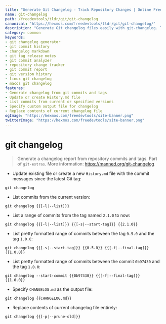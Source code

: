 ```yaml
---
title: "Generate Git Changelog - Track Repository Changes | Online Free DevTools by Hexmos"
name: git-changelog
path: /freedevtools/tldr/git/git-changelog
canonical: "https://hexmos.com/freedevtools/tldr/git/git-changelog/"
description: "Generate Git changelog files easily with git-changelog. Track repository commits and tags for release notes creation. Free online tool, no registration required."
category: common
keywords:
- git changelog generator
- git commit history
- changelog markdown
- git tag release notes
- git commit analyzer
- repository change tracker
- git commit report
- git version history
- linux git changelog
- macos git changelog
features:
- Generate changelog from git commits and tags
- Update or create History.md file
- List commits from current or specified versions
- Specify custom output file for changelog
- Replace contents of current changelog file
ogImage: "https://hexmos.com/freedevtools/site-banner.png"
twitterImage: "https://hexmos.com/freedevtools/site-banner.png"
---
```


# git changelog

> Generate a changelog report from repository commits and tags.
> Part of `git-extras`.
> More information: <https://manned.org/git-changelog>.

- Update existing file or create a new `History.md` file with the commit messages since the latest Git tag:

`git changelog`

- List commits from the current version:

`git changelog {{[-l|--list]}}`

- List a range of commits from the tag named `2.1.0` to now:

`git changelog {{[-l|--list]}} {{[-s|--start-tag]}} {{2.1.0}}`

- List pretty formatted range of commits between the tag `0.5.0` and the tag `1.0.0`:

`git changelog {{[-s|--start-tag]}} {{0.5.0}} {{[-f|--final-tag]}} {{1.0.0}}`

- List pretty formatted range of commits between the commit `0b97430` and the tag `1.0.0`:

`git changelog --start-commit {{0b97430}} {{[-f|--final-tag]}} {{1.0.0}}`

- Specify `CHANGELOG.md` as the output file:

`git changelog {{CHANGELOG.md}}`

- Replace contents of current changelog file entirely:

`git changelog {{[-p|--prune-old]}}`
